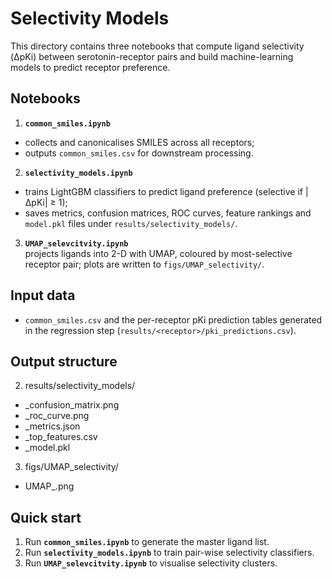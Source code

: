 Selectivity Models 
==========================================

This directory contains three notebooks that compute ligand selectivity
(ΔpKi) between serotonin-receptor pairs and build machine-learning models
to predict receptor preference.

Notebooks
---------

1. **`common_smiles.ipynb`**  
* collects and canonicalises SMILES across all receptors;  
* outputs `common_smiles.csv` for downstream processing.

2. **`selectivity_models.ipynb`**  
* trains LightGBM classifiers to predict ligand preference
  (selective if |ΔpKi| ≥ 1);  
* saves metrics, confusion matrices, ROC curves, feature rankings and
  `model.pkl` files under `results/selectivity_models/`.

3. **`UMAP_selevcitvity.ipynb`**  
  projects ligands into 2-D with UMAP, coloured by most-selective receptor
  pair;
  plots are written to `figs/UMAP_selectivity/`.


Input data
----------

* `common_smiles.csv` and the per-receptor pKi prediction tables generated
  in the regression step (`results/<receptor>/pki_predictions.csv`).

Output structure
----------------

2. results/selectivity_models/
* <pair>_confusion_matrix.png
* <pair>_roc_curve.png
* <pair>_metrics.json
* <pair>_top_features.csv
* <pair>_model.pkl

3. figs/UMAP_selectivity/
* UMAP_<pair>.png

Quick start
-----------

1. Run **`common_smiles.ipynb`** to generate the master ligand list.  
2. Run **`selectivity_models.ipynb`** to train pair-wise selectivity
   classifiers.  
3. Run **`UMAP_selevcitvity.ipynb`** to visualise selectivity clusters.
